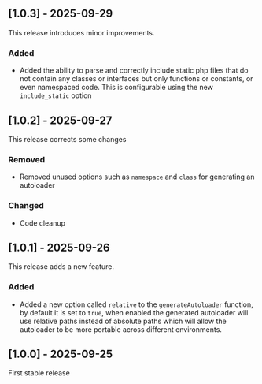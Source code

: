 ## [1.0.3] - 2025-09-29

This release introduces minor improvements.

### Added
 - Added the ability to parse and correctly include static php files that do not contain any classes or interfaces but
   only functions or constants, or even namespaced code. This is configurable using the new `include_static` option


## [1.0.2] - 2025-09-27

This release corrects some changes

### Removed
 - Removed unused options such as `namespace` and `class` for generating an autoloader

### Changed
 - Code cleanup


## [1.0.1] - 2025-09-26

This release adds a new feature.

### Added
 - Added a new option called `relative` to the `generateAutoloader` function, by default it is set to `true`, when
   enabled the generated autoloader will use relative paths instead of absolute paths which will allow the autoloader
   to be more portable across different environments.


## [1.0.0] - 2025-09-25

First stable release